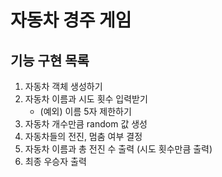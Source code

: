 # 자동차 경주 게임
## 기능 구현 목록
1. 자동차 객체 생성하기
2. 자동차 이름과 시도 횟수 입력받기
    * (예외) 이름 5자 제한하기
3. 자동차 개수만큼 random 값 생성
4. 자동차들의 전진, 멈춤 여부 결정
5. 자동차 이름과 총 전진 수 출력 (시도 횟수만큼 출력)
6. 최종 우승자 출력